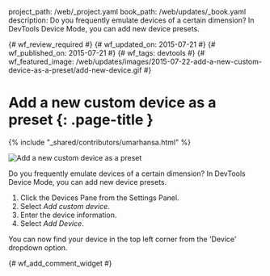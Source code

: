 project_path: /web/_project.yaml
book_path: /web/updates/_book.yaml
description: Do you frequently emulate devices of a certain dimension? In DevTools Device Mode, you can add new device presets.

{# wf_review_required #}
{# wf_updated_on: 2015-07-21 #}
{# wf_published_on: 2015-07-21 #}
{# wf_tags: devtools #}
{# wf_featured_image: /web/updates/images/2015-07-22-add-a-new-custom-device-as-a-preset/add-new-device.gif #}

# Add a new custom device as a preset {: .page-title }

{% include "_shared/contributors/umarhansa.html" %}


<img src="/web/updates/images/2015-07-22-add-a-new-custom-device-as-a-preset/add-new-device.gif" alt="Add a new custom device as a preset">

Do you frequently emulate devices of a certain dimension? In DevTools Device Mode, you can add new device presets.

<ol>
<li>Click the Devices Pane from the Settings Panel.</li>
<li>Select <em>Add custom device</em>.</li>
<li>Enter the device information.</li>
<li>Select <em>Add Device</em>.</li>
</ol>

You can now find your device in the top left corner from the 'Device' dropdown option.


{# wf_add_comment_widget #}
